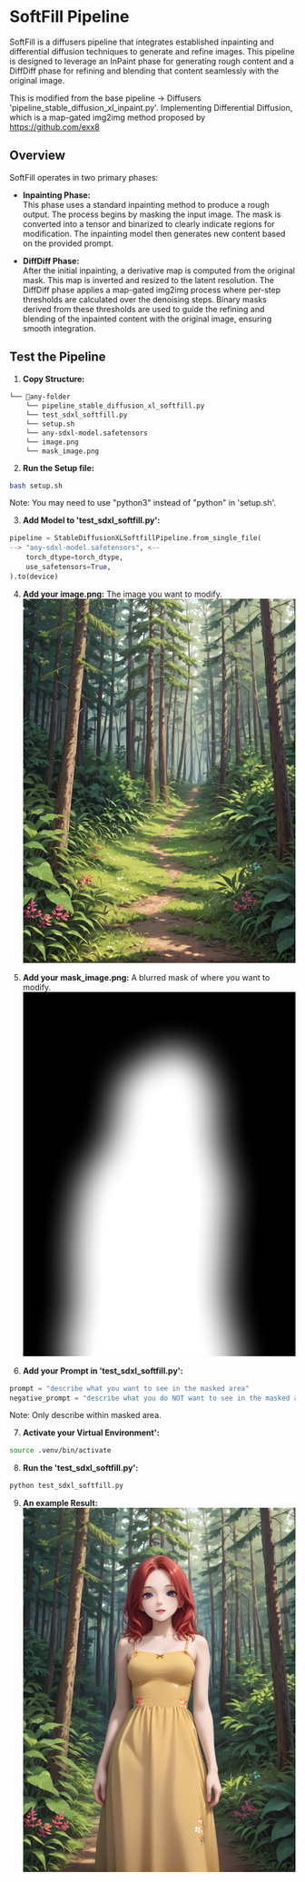 # SoftFill Pipeline

SoftFill is a diffusers pipeline that integrates established inpainting and differential diffusion techniques to generate and refine images. This pipeline is designed to leverage an InPaint phase for generating rough content and a DiffDiff phase for refining and blending that content seamlessly with the original image.

This is modified from the base pipeline -> Diffusers 'pipeline_stable_diffusion_xl_inpaint.py'. Implementing Differential Diffusion, which is a map-gated img2img method proposed by https://github.com/exx8

## Overview

SoftFill operates in two primary phases:

- **Inpainting Phase:**  
  This phase uses a standard inpainting method to produce a rough output. The process begins by masking the input image. The mask is converted into a tensor and binarized to clearly indicate regions for modification. The inpainting model then generates new content based on the provided prompt.

- **DiffDiff Phase:**  
  After the initial inpainting, a derivative map is computed from the original mask. This map is inverted and resized to the latent resolution. The DiffDiff phase applies a map-gated img2img process where per-step thresholds are calculated over the denoising steps. Binary masks derived from these thresholds are used to guide the refining and blending of the inpainted content with the original image, ensuring smooth integration.

## Test the Pipeline

1. **Copy Structure:**
```
└── 📁any-folder
    └── pipeline_stable_diffusion_xl_softfill.py
    └── test_sdxl_softfill.py
    └── setup.sh
    └── any-sdxl-model.safetensors
    └── image.png
    └── mask_image.png
```
2. **Run the Setup file:**
  ```bash
  bash setup.sh
  ```
Note: You may need to use "python3" instead of "python" in 'setup.sh'.

3. **Add Model to 'test_sdxl_softfill.py':**
  ```python
  pipeline = StableDiffusionXLSoftfillPipeline.from_single_file(
  --> "any-sdxl-model.safetensors", <--
      torch_dtype=torch_dtype,
      use_safetensors=True,
  ).to(device)
  ```

4. **Add your image.png:** The image you want to modify.
![image.png](image.png)

5. **Add your mask_image.png:** A blurred mask of where you want to modify.
![mask_image.png](mask_image.png)

6. **Add your Prompt in 'test_sdxl_softfill.py':**
  ```python
  prompt = "describe what you want to see in the masked area"
  negative_prompt = "describe what you do NOT want to see in the masked area"
  ```
Note: Only describe within masked area.

7. **Activate your Virtual Environment':**
  ```bash
  source .venv/bin/activate
  ```

8. **Run the 'test_sdxl_softfill.py':**
  ```bash
  python test_sdxl_softfill.py
  ```

9. **An example Result:**
![result.png](result.png)